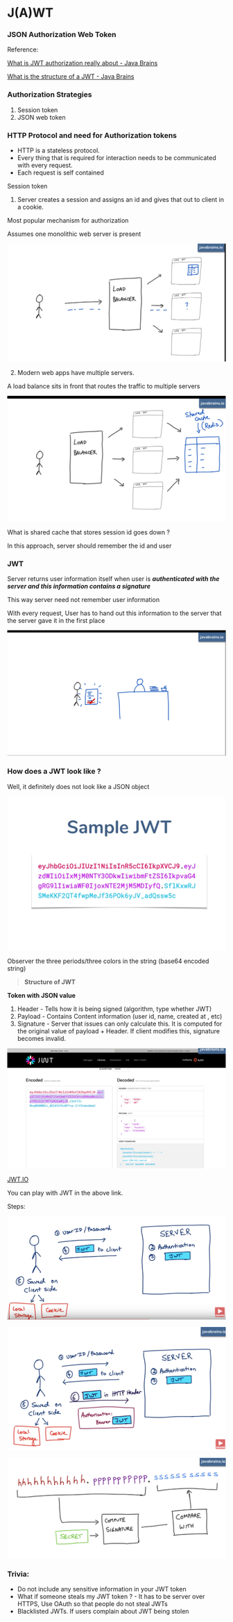 # J(A)WT

### JSON Authorization Web Token

Reference:

[What is JWT authorization really about - Java Brains](https://www.youtube.com/watch?v=soGRyl9ztjI)

[What is the structure of a JWT - Java Brains](https://www.youtube.com/watch?v=_XbXkVdoG_0)

### Authorization Strategies

1. Session token
2. JSON web token

### HTTP Protocol and need for Authorization tokens

- HTTP is a stateless protocol.
- Every thing that is required for interaction needs to be communicated with every request.
- Each request is self contained

Session token

1. Server creates a session and assigns an id and gives that out to client in a cookie.

Most popular mechanism for authorization

Assumes one monolithic web server is present

![session_token_server_memory_1](resources/JWT/session_token_server_memory_1.png)

2. Modern web apps have multiple servers. 

A load balance sits in front that routes the traffic to multiple servers

![session_token_server_memory_2](resources/JWT/session_token_server_memory_2.png)

What is shared cache that stores session id goes down ?

In this approach, server should remember the id and user

### JWT

Server returns user information itself when user is ***authenticated with the server and this information  contains a signature***

This way server need not remember user information

With every request, User has to hand out this information to the server that the server gave it in the first place

![service](resources/JWT/customer_service.png)

### How does a JWT look like ?

Well, it definitely does not look like a JSON object

![string](resources/JWT/sample_jwt_string.png)

Observer the three periods/three colors in the string (base64 encoded string)

> **Structure of JWT**

**Token with JSON value**

1. Header - Tells how it is being signed (algorithm, type whether JWT)
2. Payload - Contains Content information (user id, name, created at , etc)
3. Signature - Server that issues can only calculate this. It is computed for the original value of payload + Header. If client modifies this, signature becomes invalid.

![jwt_io](resources/JWT/jwt_io.png)

[JWT.IO](https://jwt.io)

You can play with JWT in the above link.

Steps:

![step_1](resources/JWT/jwt_steps_1.png)

![step_2](resources/JWT/jwt_steps_2.png)

![step_3](resources/JWT/jwt_verification.png)

### Trivia:

- Do not include any sensitive information in your JWT token
- What if someone steals my JWT token ? - It has to be server over HTTPS, Use OAuth so that people do not steal JWTs
- Blacklisted JWTs. If users complain about JWT being stolen
